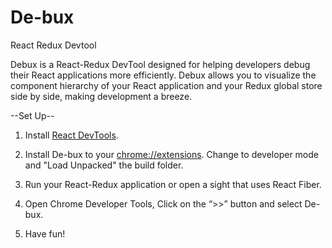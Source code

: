 # De-bux
React Redux Devtool


Debux is a React-Redux DevTool designed for helping developers debug their React applications more efficiently. Debux allows you to visualize the component hierarchy of your React application and your Redux global store side by side, making development a breeze. 

--Set Up--

1. Install <a href="https://chrome.google.com/webstore/detail/react-developer-tools/fmkadmapgofadopljbjfkapdkoienihi?hl=en">React DevTools</a>. 

2. Install De-bux to your <a href="chrome://extensions/">chrome://extensions</a>. Change to developer mode and "Load Unpacked" the build folder.

3. Run your React-Redux application or open a sight that uses React Fiber.

4. Open Chrome Developer Tools, Click on the “>>” button and select De-bux.

5. Have fun!
